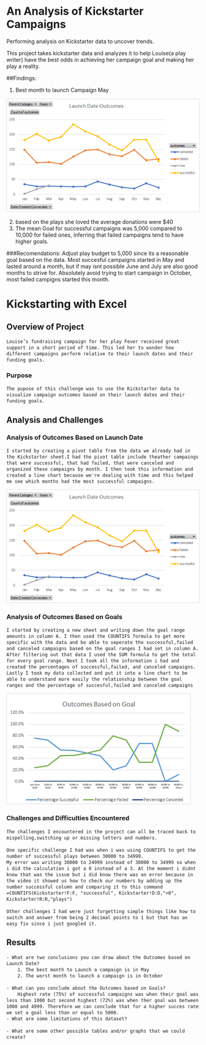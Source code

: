 # An Analysis of Kickstarter Campaigns
Performing analysis on Kickstarter data to uncover trends.

This project takes kickstarter data and analyzes it to help Louise(a play writer) have the best odds in achieving her campaign goal and making her play a reality.

##Findings:
 1. Best month to launch Campaign May
 
 ![Launch_Date_Outcomes_Line_Chart](Resources/Launch_Date_Outcomes_Line_Chart.png)
 
 2. based on the plays she loved the average donations were $40
 3. The mean Goal for successful campaigns was 5,000 compared to 10,000 for failed ones, inferring that failed campaigns tend to have higher goals.


###Recomendations:
Adjust play budget to 5,000 since its a reasonable goal based on the data. Most succesful campaigns started in May and lasted around a month, but if may isnt possible June and July are also good months to strive for. Absolutely avoid trying to start campaign in October, most failed campigns started this month.





# Kickstarting with Excel

## Overview of Project

    Louise’s fundraising campaign for her play Fever received great support in a short period of time. This led her to wonder how different campaigns perform relative to their launch dates and their funding goals. 


### Purpose
    The pupose of this challenge was to use the Kickstarter data to visualize campaign outcomes based on their launch dates and their funding goals.

## Analysis and Challenges

### Analysis of Outcomes Based on Launch Date
    I started by creating a pivot table from the data we already had in the Kickstarter sheet.I had the pivot table include theather campaings that were successful, that had failed, that were canceled and organized these campaigns by month. I then took this information and created a line chart because we're dealing with time and this helped me see which months had the most successful campaigns.

![](Resources/Launch_Date_Outcomes_Line_Chart.png)

### Analysis of Outcomes Based on Goals
    I started by creating a new sheet and writing down the goal range amounts in column A. I then used the COUNTIFS formula to get more specific with the data and be able to seperate the successful,failed and canceled campaigns based on the goal ranges I had set in column A. After filtering out that data I used the SUM formula to get the total for every goal range. Next I took all the information i had and created the percentages of successful,failed, and canceled campaigns. Lastly I took my data collected and put it into a line chart to be able to understand more easily the relationship between the goal ranges and the percentage of succesful,failed and canceled campaigns

![](Resources/Outcomes_vs_Goals.png)
    
### Challenges and Difficulties Encountered
    The challenges I encountered in the project can all be traced back to mispelling,switching up or missing letters and numbers.

    One specific challenge I had was when i was using COUNTIFS to get the number of successful plays between 30000 to 34999.
    My error was writing 30000 to 24999 instead of 30000 to 34999 so when i did the calculation i got a 0 instead of a 3. At the moment i didnt know that was the issue but i did know there was an error because in the video it showed us how to check our numbers by adding up the number successful column and comparing it to this command  =COUNTIFS(Kickstarter!F:F, "successful", Kickstarter!D:D,">0", Kickstarter!R:R,"plays")

    Other challenges I had were just forgetting simple things like how to switch and answer from being 2 decimal points to 1 but that has an easy fix since i just googled it.
## Results

    - What are two conclusions you can draw about the Outcomes based on Launch Date?
        1. The best month to Launch a campaign is in May
        2. The worst month to launch a campaign is in October

    - What can you conclude about the Outcomes based on Goals?
        Highest rate (75%) of successful campaigns was when their goal was less than 1000 but second highest (72%) was when ther goal was between 1000 and 4999. Therefore we can conclude that for a higher succes rate we set a goal less than or equal to 5000.
    - What are some limitations of this dataset?

    - What are some other possible tables and/or graphs that we could create?

